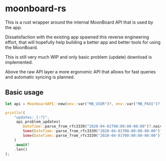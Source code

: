 # moonboard-rs
This is a rust wrapper around the internal MoonBoard API that is used by the app.

Dissatisfaction with the existing app spawned this reverse engineering effort, that will hopefully help building a better app and better tools for using the MoonBoard.

This is still very much WIP and only basic problem (update) download is implemented.

Above the raw API layer a more ergonomic API that allows for fast queries and automatic syncing is planned.

## Basic usage
```rust
let api = MoonboardAPI::new(env::var("MB_USER")?, env::var("MB_PASS")?);

println!(
    "updates: {:?}",
     api.problem_updates(
        DateTime::parse_from_rfc3339("2020-04-01T00:00:00-00:00")?.naive_utc(),
        Some(DateTime::parse_from_rfc3339("2020-04-01T00:00:00-00:00")?.naive_utc()),
        Some(DateTime::parse_from_rfc3339("2020-04-01T00:00:00-00:00")?.naive_utc())
    )
    .await?
    .len()
);
```
